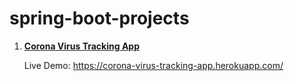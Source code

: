 # spring-boot-projects



1. **[Corona Virus Tracking App](https://corona-virus-tracking-app.herokuapp.com/)**

   Live Demo: https://corona-virus-tracking-app.herokuapp.com/

   